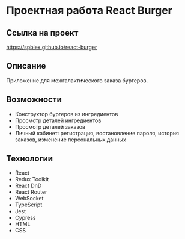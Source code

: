 # Проектная работа React Burger

## Ссылка на проект

https://spblex.github.io/react-burger

## Описание

Приложение для межгалактического заказа бургеров.

## Возможности
- Конструктор бургеров из ингредиентов
- Просмотр деталей ингредиентов
- Просмотр деталей заказов
- Личный кабинет: регистрация, востановление пароля, история заказов, изменение персональных данных

## Технологии
- React
- Redux Toolkit
- React DnD
- React Router
- WebSocket
- TypeScript
- Jest
- Cypress
- HTML
- CSS
